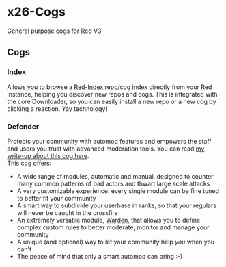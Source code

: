 # x26-Cogs
General purpose cogs for Red V3

## Cogs
### Index
Allows you to browse a [Red-Index](https://github.com/Cog-Creators/Red-Index/) repo/cog index directly from your Red instance, helping you discover new repos and cogs. This is integrated with the core Downloader, so you can easily install a new repo or a new cog by clicking a reaction. Yay technology!
### Defender
Protects your community with automod features and empowers the staff and users you trust with advanced moderation tools.
You can read [my write-up about this cog here](https://x26.it/2020/09/06/project-showcase-defender.html).  
This cog offers:  
- A wide range of modules, automatic and manual, designed to counter many common patterns of bad actors and thwart large scale attacks
- A very customizable experience: every single module can be fine tuned to better fit your community
- A smart way to subdivide your userbase in ranks, so that your regulars will never be caught in the crossfire
- An extremely versatile module, [Warden](https://github.com/Twentysix26/x26-Cogs/wiki/Warden), that allows you to define complex custom rules to better moderate, monitor and manage your community
- A unique (and optional) way to let your community help *you* when you can't
- The peace of mind that only a smart automod can bring :-)
